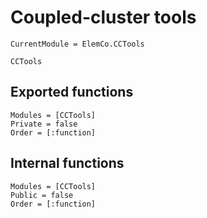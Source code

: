 # Coupled-cluster tools

```@meta
CurrentModule = ElemCo.CCTools
```

```@docs
CCTools
```

## Exported functions

```@autodocs
Modules = [CCTools]
Private = false
Order = [:function]
```

## Internal functions
```@autodocs
Modules = [CCTools]
Public = false
Order = [:function]
```


